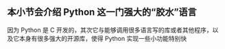 ## 本小节会介绍 Python 这一门强大的“胶水”语言
因为 Python 是 C 开发的，其次它与能够调用很多语言写的库或者其他程序，以及它本身有很多强大的开源库，使得 Python 实现一些小功能特别快
###
